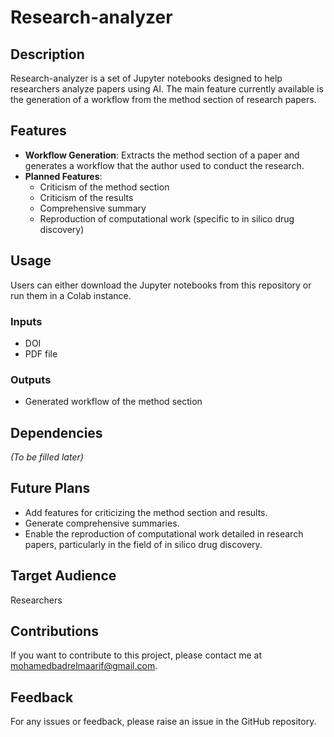 # Research-analyzer

## Description
Research-analyzer is a set of Jupyter notebooks designed to help researchers analyze papers using AI. The main feature currently available is the generation of a workflow from the method section of research papers.

## Features
- **Workflow Generation**: Extracts the method section of a paper and generates a workflow that the author used to conduct the research.
- **Planned Features**:
  - Criticism of the method section
  - Criticism of the results
  - Comprehensive summary
  - Reproduction of computational work (specific to in silico drug discovery)

## Usage
Users can either download the Jupyter notebooks from this repository or run them in a Colab instance. 

### Inputs
- DOI
- PDF file

### Outputs
- Generated workflow of the method section

## Dependencies
*(To be filled later)*

## Future Plans
- Add features for criticizing the method section and results.
- Generate comprehensive summaries.
- Enable the reproduction of computational work detailed in research papers, particularly in the field of in silico drug discovery.

## Target Audience
Researchers

## Contributions
If you want to contribute to this project, please contact me at mohamedbadrelmaarif@gmail.com.

## Feedback
For any issues or feedback, please raise an issue in the GitHub repository.
